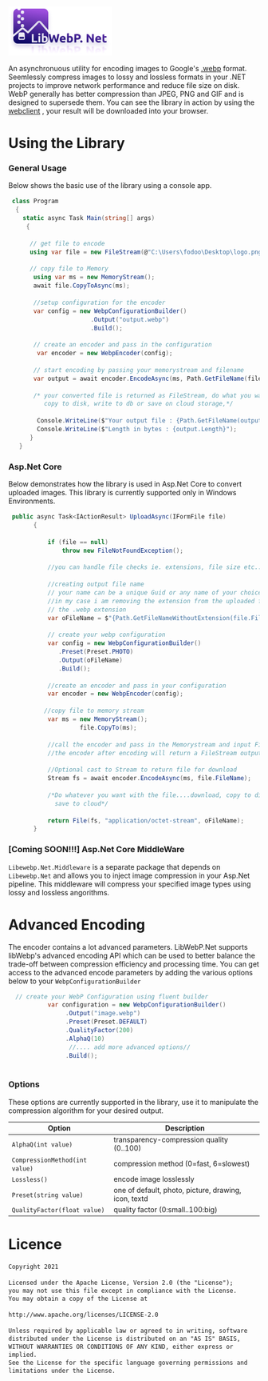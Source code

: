 
<img src="https://github.com/frankodoom/libwebp.net/blob/main/assets/libwebp-logo-2.png"/>

An asynchronuous utility for encoding images to Google's [.webp](https://developers.google.com/speed/webp) format. Seemlessly compress images to lossy and lossless formats in your .NET projects to improve network performance and reduce file size on disk. WebP generally has better compression than JPEG, PNG and GIF and is designed to supersede them. You can see the library in action by using the [webclient](http://libwebp.azurewebsites.net/) , your result will be downloaded into your browser.
 
 # Using the Library
 
### General Usage
Below shows the basic use of the library using a console app.
 
 ```csharp
  class Program
   {
     static async Task Main(string[] args)
      {

       // get file to encode
       using var file = new FileStream(@"C:\Users\fodoo\Desktop\logo.png", FileMode.Open);

       // copy file to Memory
        using var ms = new MemoryStream();
        await file.CopyToAsync(ms);
           
        //setup configuration for the encoder
        var config = new WebpConfigurationBuilder()
                        .Output("output.webp")
                        .Build();
                        
        // create an encoder and pass in the configuration
         var encoder = new WebpEncoder(config);

        // start encoding by passing your memorystream and filename      
        var output = await encoder.EncodeAsync(ms, Path.GetFileName(file.Name));

        /* your converted file is returned as FileStream, do what you want download,
           copy to disk, write to db or save on cloud storage,*/  
              
         Console.WriteLine($"Your output file : {Path.GetFileName(output.Name)}");
         Console.WriteLine($"Length in bytes : {output.Length}");
       }
    }
```

### Asp.Net Core 
Below demonstrates how the library is used in Asp.Net Core to convert uploaded images. This library is currently supported only in Windows Environments.
 
 ```csharp
  public async Task<IActionResult> UploadAsync(IFormFile file)
        {

            if (file == null)
                throw new FileNotFoundException();

            //you can handle file checks ie. extensions, file size etc..
            
            //creating output file name
            // your name can be a unique Guid or any name of your choice with .webp extension..eg output.webp
            //in my case i am removing the extension from the uploaded file and appending
            // the .webp extension
            var oFileName = $"{Path.GetFileNameWithoutExtension(file.FileName)}.webp";

            // create your webp configuration
            var config = new WebpConfigurationBuilder()
               .Preset(Preset.PHOTO)
               .Output(oFileName)
               .Build();
            
            //create an encoder and pass in your configuration
            var encoder = new WebpEncoder(config);
            
           //copy file to memory stream
            var ms = new MemoryStream();
                     file.CopyTo(ms);
            
            //call the encoder and pass in the Memorystream and input FileName
            //the encoder after encoding will return a FileStream output
            
            //Optional cast to Stream to return file for download
            Stream fs = await encoder.EncodeAsync(ms, file.FileName);

            /*Do whatever you want with the file....download, copy to disk or 
              save to cloud*/

            return File(fs, "application/octet-stream", oFileName);
        }   
```

### [Coming SOON!!!] Asp.Net Core MiddleWare 
 `Libewebp.Net.Middleware` is a separate package that depends on `Libewebp.Net` and allows you to inject image compression
 in your Asp.Net pipeline. This middleware will compress your specified image types using lossy and lossless angorithms.

<!-- # Compression
  Below shows the results of a basic compression done with libwebp.net, download the files with the link below and compare the file sizes.
  
 <img src="https://github.com/frankodoom/libwebp.net/blob/main/src/docs/eg.PNG"> -->

# Advanced Encoding
The encoder contains a lot advanced parameters. LibWebP.Net supports libWebp's advanced encoding API which can be used to better balance the trade-off between compression efficiency and processing time. You can get access to the advanced encode  parameters by adding the various options below to your ```WebpConfigurationBuilder```


 ```csharp
   // create your WebP Configuration using fluent builder 
            var configuration = new WebpConfigurationBuilder()
                 .Output("image.webp")
                 .Preset(Preset.DEFAULT)
                 .QualityFactor(200)
                 .AlphaQ(10)
                  //.... add more advanced options//
                 .Build();
               
```

### Options
 These options are currently supported in the library, use it to manipulate the compression algorithm for your desired output.
 
| Option | Description |
| --- | --- |
| `AlphaQ(int value)` | transparency-compression quality (0..100) |
| `CompressionMethod(int value)` | compression method (0=fast, 6=slowest) |
| `Lossless()` |encode image losslessly |
| `Preset(string value)` | one of default, photo, picture, drawing, icon, textd |
| `QualityFactor(float value)` |quality factor (0:small..100:big) |


# Licence

````
Copyright 2021 

Licensed under the Apache License, Version 2.0 (the "License");
you may not use this file except in compliance with the License.
You may obtain a copy of the License at

http://www.apache.org/licenses/LICENSE-2.0

Unless required by applicable law or agreed to in writing, software
distributed under the License is distributed on an "AS IS" BASIS,
WITHOUT WARRANTIES OR CONDITIONS OF ANY KIND, either express or implied.
See the License for the specific language governing permissions and
limitations under the License.
````
